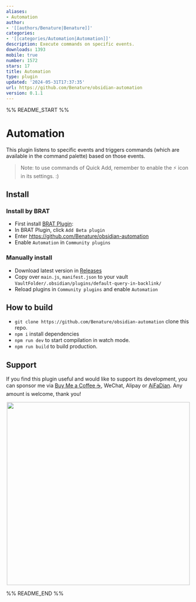 ```yaml
---
aliases:
- Automation
author:
- '[[authors/Benature|Benature]]'
categories:
- '[[categories/Automation|Automation]]'
description: Execute commands on specific events.
downloads: 1393
mobile: true
number: 1572
stars: 17
title: Automation
type: plugin
updated: '2024-05-31T17:37:35'
url: https://github.com/Benature/obsidian-automation
version: 0.1.1
---
```


%% README_START %%

# Automation

This plugin listens to specific events and triggers commands (which are available in the command palette) based on those events.

> Note: to use commands of Quick Add, remember to enable the ⚡️ icon in its settings. :)

## Install

### Install by BRAT

- First install [BRAT Plugin](https://obsidian.md/plugins?id=obsidian42-brat):
- In BRAT Plugin, click `Add Beta plugin`
- Enter https://github.com/Benature/obsidian-automation
- Enable `Automation` in `Community plugins`

### Manually install

- Download latest version in [Releases](https://github.com/Benature/obsidian-automation/releases/latest)
- Copy over `main.js`, `manifest.json` to your vault `VaultFolder/.obsidian/plugins/default-query-in-backlink/`
- Reload plugins in `Community plugins` and enable `Automation`

## How to build

- `git clone https://github.com/Benature/obsidian-automation` clone this repo.
- `npm i`  install dependencies
- `npm run dev` to start compilation in watch mode.
- `npm run build`  to build production.

## Support

If you find this plugin useful and would like to support its development, you can sponsor me via [Buy Me a Coffee ☕️](https://www.buymeacoffee.com/benature), WeChat, Alipay or [AiFaDian](https://afdian.net/a/Benature-K). Any amount is welcome, thank you!

<p align="center">
<img src="https://s2.loli.net/2024/04/01/VtX3vYLobdF6MBc.png" width="500px">


%% README_END %%
